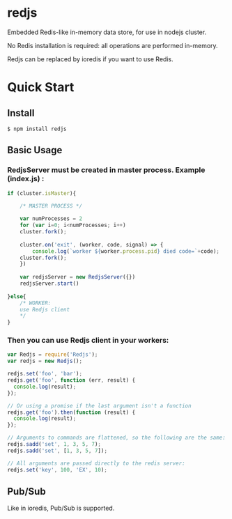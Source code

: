 # redjs
Embedded Redis-like in-memory data store, for use in nodejs cluster.

No Redis installation is required: all operations are performed in-memory.

Redjs can be replaced by ioredis if you want to use Redis.

# Quick Start

## Install
```shell
$ npm install redjs
```

## Basic Usage

### RedjsServer must be created in master process. Example (index.js) :

```javascript
if (cluster.isMaster){

    /* MASTER PROCESS */
    
    var numProcesses = 2
    for (var i=0; i<numProcesses; i++)
	cluster.fork();
		
    cluster.on('exit', (worker, code, signal) => {
    	console.log(`worker ${worker.process.pid} died code=`+code);
	cluster.fork();
    })
		
    var redjsServer = new RedjsServer({})
    redjsServer.start()
    
}else{
    /* WORKER: 
    use Redjs client
    */				
}
```

### Then you can use Redjs client in your workers:
  
```javascript
var Redjs = require('Redjs');
var redjs = new Redjs();

redjs.set('foo', 'bar');
redjs.get('foo', function (err, result) {
  console.log(result);
});

// Or using a promise if the last argument isn't a function
redjs.get('foo').then(function (result) {
  console.log(result);
});

// Arguments to commands are flattened, so the following are the same:
redjs.sadd('set', 1, 3, 5, 7);
redjs.sadd('set', [1, 3, 5, 7]);

// All arguments are passed directly to the redis server:
redjs.set('key', 100, 'EX', 10);
```

## Pub/Sub

Like in ioredis, Pub/Sub is supported.


